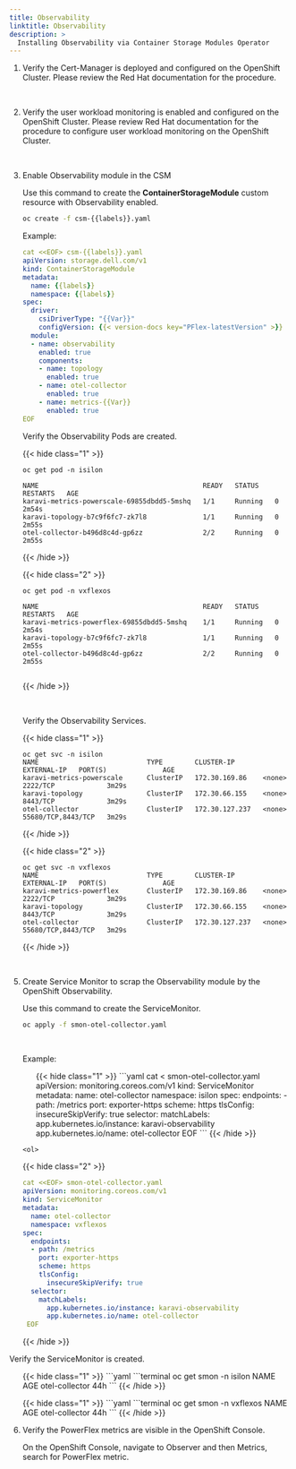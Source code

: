 ```yaml
---
title: Observability
linktitle: Observability
description: >
  Installing Observability via Container Storage Modules Operator
---
```


1. Verify the Cert-Manager is deployed and configured on the OpenShift Cluster. Please review the Red Hat documentation for the procedure.

<br>

2. Verify the user workload monitoring is enabled and configured on the OpenShift Cluster. Please review Red Hat documentation for the procedure to configure user workload monitoring on the OpenShift Cluster. 

<br>

3. Enable Observability module in the CSM  
   

   Use this command to create the **ContainerStorageModule** custom resource with Observability enabled.
  
   ```bash 
   oc create -f csm-{{labels}}.yaml
   ```

   Example:

   ```yaml 
   cat <<EOF> csm-{{labels}}.yaml
   apiVersion: storage.dell.com/v1
   kind: ContainerStorageModule
   metadata:
     name: {{labels}}
     namespace: {{labels}}
   spec:
     driver:
       csiDriverType: "{{Var}}"
       configVersion: {{< version-docs key="PFlex-latestVersion" >}}
     module:
     - name: observability
       enabled: true
       components:
       - name: topology
         enabled: true
       - name: otel-collector
         enabled: true
       - name: metrics-{{Var}}
         enabled: true
   EOF
   ```

    Verify the Observability Pods are created. 
<ol> 
{{< hide class="1" >}}

```terminal
oc get pod -n isilon

NAME                                         READY   STATUS    RESTARTS   AGE
karavi-metrics-powerscale-69855dbdd5-5mshq   1/1     Running   0          2m54s
karavi-topology-b7c9f6fc7-zk7l8              1/1     Running   0          2m55s
otel-collector-b496d8c4d-gp6zz               2/2     Running   0          2m55s 
```
{{< /hide >}}
</ol>
<ol> 
{{< hide class="2" >}}

```terminal
oc get pod -n vxflexos

NAME                                         READY   STATUS    RESTARTS   AGE
karavi-metrics-powerflex-69855dbdd5-5mshq    1/1     Running   0          2m54s
karavi-topology-b7c9f6fc7-zk7l8              1/1     Running   0          2m55s
otel-collector-b496d8c4d-gp6zz               2/2     Running   0          2m55s 


```
{{< /hide >}}
</ol> 

   <br>
   
    

<ol>

Verify the Observability Services.

{{< hide class="1" >}}

```terminal 
oc get svc -n isilon
NAME                           TYPE        CLUSTER-IP       EXTERNAL-IP   PORT(S)              AGE
karavi-metrics-powerscale      ClusterIP   172.30.169.86    <none>        2222/TCP             3m29s
karavi-topology                ClusterIP   172.30.66.155    <none>        8443/TCP             3m29s
otel-collector                 ClusterIP   172.30.127.237   <none>        55680/TCP,8443/TCP   3m29s 
``` 

{{< /hide >}} 

</ol> 

<ol>
{{< hide class="2" >}}

 ```terminal 
 oc get svc -n vxflexos
 NAME                           TYPE        CLUSTER-IP       EXTERNAL-IP   PORT(S)              AGE
 karavi-metrics-powerflex       ClusterIP   172.30.169.86    <none>        2222/TCP             3m29s
 karavi-topology                ClusterIP   172.30.66.155    <none>        8443/TCP             3m29s
 otel-collector                 ClusterIP   172.30.127.237   <none>        55680/TCP,8443/TCP   3m29s 
 ``` 

{{< /hide >}}
</ol>

<br> 

5. Create Service Monitor to scrap the Observability module by the OpenShift Observability. 

   Use this command to create the ServiceMonitor. 

   ```bash 
   oc apply -f smon-otel-collector.yaml
   ```

   <br> 
   
   Example:
   <ol>
   {{< hide class="1" >}}
   ```yaml 
   cat <<EOF> smon-otel-collector.yaml
   apiVersion: monitoring.coreos.com/v1
   kind: ServiceMonitor
   metadata:
     name: otel-collector
     namespace: isilon
   spec:
     endpoints:
     - path: /metrics
       port: exporter-https
       scheme: https
       tlsConfig:
         insecureSkipVerify: true
     selector:
       matchLabels:
         app.kubernetes.io/instance: karavi-observability
         app.kubernetes.io/name: otel-collector 
    EOF
    ```  
    {{< /hide >}} 
    </ol>
    
       <ol>
   {{< hide class="2" >}}
   ```yaml 
   cat <<EOF> smon-otel-collector.yaml
   apiVersion: monitoring.coreos.com/v1
   kind: ServiceMonitor
   metadata:
     name: otel-collector
     namespace: vxflexos
   spec:
     endpoints:
     - path: /metrics
       port: exporter-https
       scheme: https
       tlsConfig:
         insecureSkipVerify: true
     selector:
       matchLabels:
         app.kubernetes.io/instance: karavi-observability
         app.kubernetes.io/name: otel-collector 
    EOF
    ```  
    {{< /hide >}} 
    </ol>

   Verify the ServiceMonitor is created. 

  <ol>
  {{< hide class="1" >}}
   ```yaml 
    ```terminal
    oc get smon -n isilon
    NAME             AGE
    otel-collector   44h 
    ``` 
  {{< /hide >}} 
  </ol>

  <ol>
  {{< hide class="1" >}}
   ```yaml 
    ```terminal
    oc get smon -n vxflexos
    NAME             AGE
    otel-collector   44h 
    ``` 
  {{< /hide >}} 
  </ol>
  
6. Verify the PowerFlex metrics are visible in the OpenShift Console. 

   On the OpenShift Console, navigate to Observer and then Metrics, search for PowerFlex metric.
